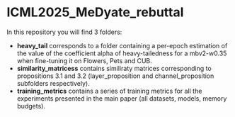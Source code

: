 # ICML2025_MeDyate_rebuttal

In this repository you will find 3 folders:

* **heavy_tail** corresponds to a folder containing a per-epoch estimation of the value of the coefficient alpha of heavy-tailedness for a mbv2-w0.35 when fine-tuning it on Flowers, Pets and CUB.
* **similarity_matricess** contains similiraty matrices corresponding to propositions 3.1 and 3.2 (layer_proposition and channel_proposition subfolders respectively).
* **training_metrics** contains a series of training metrics for all the experiments presented in the main paper (all datasets, models, memory budgets).
